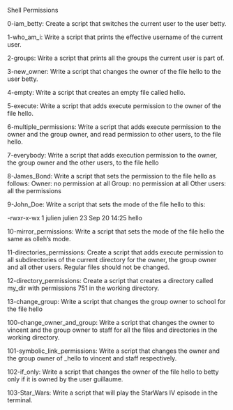 Shell Permissions

0-iam_betty: Create a script that switches the current user to the user betty.

1-who_am_i: Write a script that prints the effective username of the current user.

2-groups: Write a script that prints all the groups the current user is part of.

3-new_owner: Write a script that changes the owner of the file hello to the user betty.

4-empty: Write a script that creates an empty file called hello.

5-execute: Write a script that adds execute permission to the owner of the file hello.

6-multiple_permissions: Write a script that adds execute permission to the owner and the group owner, and read permission to other users, to the file hello.

7-everybody: Write a script that adds execution permission to the owner, the group owner and the other users, to the file hello

8-James_Bond: Write a script that sets the permission to the file hello as follows:
Owner: no permission at all
Group: no permission at all
Other users: all the permissions

9-John_Doe: Write a script that sets the mode of the file hello to this:

-rwxr-x-wx 1 julien julien 23 Sep 20 14:25 hello

10-mirror_permissions: Write a script that sets the mode of the file hello the same as olleh’s mode.

11-directories_permissions: Create a script that adds execute permission to all subdirectories of the current directory for the owner, the group owner and all other users. Regular files should not be changed.

12-directory_permissions: Create a script that creates a directory called my_dir with permissions 751 in the working directory.

13-change_group: Write a script that changes the group owner to school for the file hello

100-change_owner_and_group: Write a script that changes the owner to vincent and the group owner to staff for all the files and directories in the working directory.

101-symbolic_link_permissions: Write a script that changes the owner and the group owner of _hello to vincent and staff respectively.

102-if_only: Write a script that changes the owner of the file hello to betty only if it is owned by the user guillaume.

103-Star_Wars: Write a script that will play the StarWars IV episode in the terminal.
